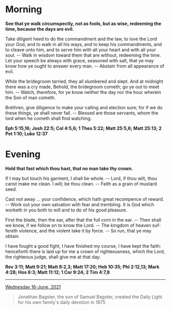 # Morning

**See that ye walk circumspectly, not as fools, but as wise, redeeming the time, because the days are evil.**
 
Take diligent heed to do the commandment and the law, to love the Lord your God, and to walk in all his ways, and to keep his commandments, and to cleave unto him, and to serve him with all your heart and with all your soul. -- Walk in wisdom toward them that are without, redeeming the time. Let your speech be always with grace, seasoned with salt, that ye may know how ye ought to answer every man. -- Abstain from all appearance of evil.
 
While the bridegroom tarried, they all slumbered and slept. And at midnight there was a cry made, Behold, the bridegroom cometh; go ye out to meet him. -- Watch, therefore, for ye know neither the day nor the hour wherein the Son of man cometh.
 
Brethren, give diligence to make your calling and election sure; for if we do these things, ye shall never fall. -- Blessed are those servants, whom the lord when he cometh shall find watching.  

**Eph 5:15,16; Josh 22:5; Col 4:5,6; 1 Thes 5:22; Matt 25:5,6; Matt 25:13; 2 Pet 1:10; Luke 12:37**

# Evening

**Hold that fast which thou hast, that no man take thy crown.**
 
If I may but touch his garment, I shall be whole. -- Lord, if thou wilt, thou canst make me clean. I will; be thou clean. -- Faith as a grain of mustard seed.
 
Cast not away ... your confidence, which hath great recompence of reward. -- Work out your own salvation with fear and trembling. It is God which worketh in you both to will and to do of his good pleasure.
 
First the blade, then the ear, after that the full corn in the ear. -- Then shall we know, if we follow on to know the Lord. -- The kingdom of heaven suf-fereth violence, and the violent take it by force. -- So run, that ye may obtain.
 
I have fought a good fight, I have finished my course, I have kept the faith: henceforth there is laid up for me a crown of righteousness, which the Lord, the righteous judge, shall give me at that day.  

**Rev 3:11; Matt 9:21; Matt 8:2,3; Matt 17:20; Heb 10:35; Phl 2:12,13; Mark 4:28; Hos 6:3; Matt 11:12; 1 Cor 9:24; 2 Tim 4:7,8**

---

[Wednesday 16-June, 2021](https://t.me/s/daily_light)

> Jonathan Bagster, the son of Samuel Bagster, created the Daily Light for his own family's daily devotion in 1875

